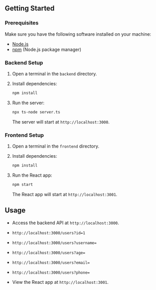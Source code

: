 
## Getting Started

### Prerequisites

Make sure you have the following software installed on your machine:

- [Node.js](https://nodejs.org/)
- [npm](https://www.npmjs.com/) (Node.js package manager)

### Backend Setup

1. Open a terminal in the `backend` directory.
2. Install dependencies:

    ```bash
    npm install
    ```

3. Run the server:

    ```bash
   npx ts-node server.ts
    ```

   The server will start at `http://localhost:3000`.

### Frontend Setup

1. Open a terminal in the `frontend` directory.
2. Install dependencies:

    ```bash
    npm install
    ```

3. Run the React app:

    ```bash
    npm start
    ```

   The React app will start at `http://localhost:3001`.

## Usage

- Access the backend API at `http://localhost:3000`.
 - `http://localhost:3000/users?id=1`
 - `http://localhost:3000/users?username=`
 - `http://localhost:3000/users?age=`
 - `http://localhost:3000/users?email=`
 - `http://localhost:3000/users?phone=`
  
- View the React app at `http://localhost:3001`.

